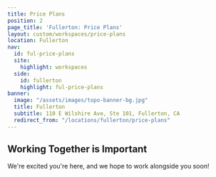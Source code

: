 ```yaml
---
title: Price Plans
position: 2
page_title: 'Fullerton: Price Plans'
layout: custom/workspaces/price-plans
location: Fullerton
nav:
  id: ful-price-plans
  site:
    highlight: workspaces
  side:
    id: fullerton
    highlight: ful-price-plans
banner:
  image: "/assets/images/topo-banner-bg.jpg"
  title: Fullerton
  subtitle: 110 E Wilshire Ave, Ste 101, Fullerton, CA
  redirect_from: "/locations/fullerton/price-plans"
---
```


## Working Together is Important

We're excited you're here, and we hope to work alongside you soon!
